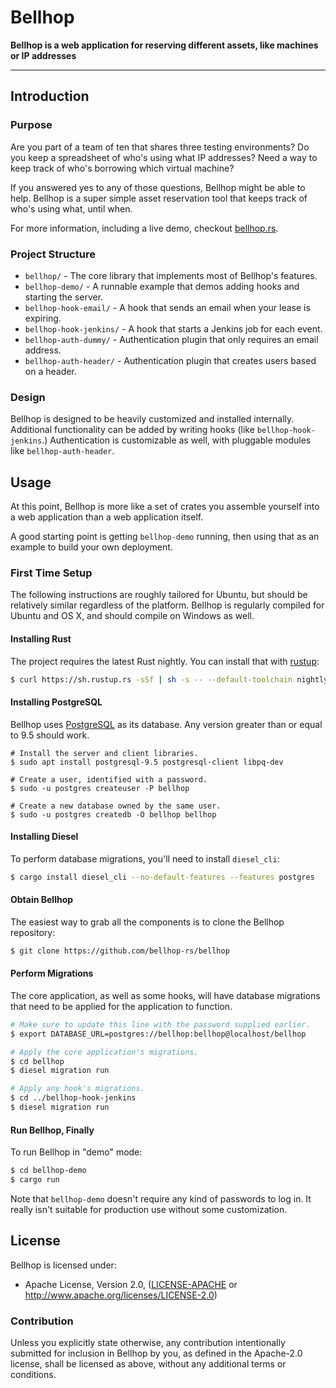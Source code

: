 Bellhop
=======

**Bellhop is a web application for reserving different assets, like machines or IP addresses**

---

## Introduction

### Purpose

Are you part of a team of ten that shares three testing environments? Do you keep a spreadsheet of
who's using what IP addresses? Need a way to keep track of who's borrowing which virtual machine?

If you answered yes to any of those questions, Bellhop might be able to help. Bellhop is a super
simple asset reservation tool that keeps track of who's using what, until when.

For more information, including a live demo, checkout [bellhop.rs][homepage].

[homepage]: https://bellhop.rs

### Project Structure

 * `bellhop/`               - The core library that implements most of Bellhop's features.
 * `bellhop-demo/`          - A runnable example that demos adding hooks and starting the server.
 * `bellhop-hook-email/`    - A hook that sends an email when your lease is expiring.
 * `bellhop-hook-jenkins/`  - A hook that starts a Jenkins job for each event.
 * `bellhop-auth-dummy/`    - Authentication plugin that only requires an email address.
 * `bellhop-auth-header/`   - Authentication plugin that creates users based on a header.

### Design

Bellhop is designed to be heavily customized and installed internally. Additional functionality
can be added by writing hooks (like `bellhop-hook-jenkins`.) Authentication is customizable as
well, with pluggable modules like `bellhop-auth-header`.

## Usage

At this point, Bellhop is more like a set of crates you assemble yourself into a web application
than a web application itself.

A good starting point is getting `bellhop-demo` running, then using that as an example to build
your own deployment.

### First Time Setup

The following instructions are roughly tailored for Ubuntu, but should be relatively similar
regardless of the platform. Bellhop is regularly compiled for Ubuntu and OS X, and should compile
on Windows as well.

#### Installing Rust

The project requires the latest Rust nightly. You can install that with [rustup][rustup]:

```bash
$ curl https://sh.rustup.rs -sSf | sh -s -- --default-toolchain nightly
```

[rustup]: https://www.rust-lang.org/tools/install

#### Installing PostgreSQL

Bellhop uses [PostgreSQL][postgresql] as its database. Any version greater than
or equal to 9.5 should work.

```
# Install the server and client libraries.
$ sudo apt install postgresql-9.5 postgresql-client libpq-dev

# Create a user, identified with a password.
$ sudo -u postgres createuser -P bellhop

# Create a new database owned by the same user.
$ sudo -u postgres createdb -O bellhop bellhop
```

[postgresql]: https://www.postgresql.org/


#### Installing Diesel

To perform database migrations, you'll need to install `diesel_cli`:

```bash
$ cargo install diesel_cli --no-default-features --features postgres
```

#### Obtain Bellhop

The easiest way to grab all the components is to clone the Bellhop repository:

```bash
$ git clone https://github.com/bellhop-rs/bellhop
```

#### Perform Migrations

The core application, as well as some hooks, will have database migrations that need to be applied
for the application to function.

```bash
# Make sure to update this line with the password supplied earlier.
$ export DATABASE_URL=postgres://bellhop:bellhop@localhost/bellhop

# Apply the core application's migrations.
$ cd bellhop
$ diesel migration run

# Apply any hook's migrations.
$ cd ../bellhop-hook-jenkins
$ diesel migration run
```

#### Run Bellhop, Finally

To run Bellhop in "demo" mode:

```bash
$ cd bellhop-demo
$ cargo run
```

Note that `bellhop-demo` doesn't require any kind of passwords to log in. It really isn't suitable
for production use without some customization.

## License

Bellhop is licensed under:

 * Apache License, Version 2.0, ([LICENSE-APACHE](LICENSE.md) or
   http://www.apache.org/licenses/LICENSE-2.0)

### Contribution

Unless you explicitly state otherwise, any contribution intentionally submitted for inclusion in
Bellhop by you, as defined in the Apache-2.0 license, shall be licensed as above, without any
additional terms or conditions.

[//]: # ( vim: set tw=98 : )
